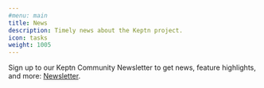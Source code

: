 ```yaml
---
#menu: main
title: News
description: Timely news about the Keptn project.
icon: tasks
weight: 1005
---
```


Sign up to our Keptn Community Newsletter to get news, feature highlights, and more: [Newsletter](https://v1.keptn.sh/community/newsletter/).
